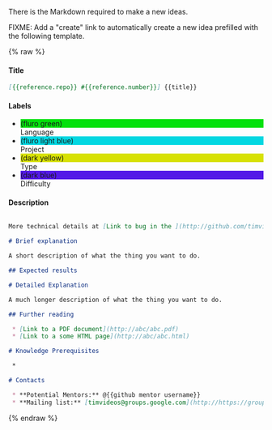 There is the Markdown required to make a new ideas.

FIXME: Add a "create" link to automatically create a new idea prefilled with the following template.

{% raw %}

#### Title
~~~ markdown
[{{reference.repo}} #{{reference.number}}] {{title}}
~~~

#### Labels

 * <div class="label" style="background-color: #02e10c;">(fluro green)</div> Language
 * <div class="label" style="background-color: #02d7e1;">(fluro light blue)</div> Project
 * <div class="label" style="background-color: #d7e102;">(dark yellow)</div> Type
 * <div class="label" style="background-color: #5319e7;">(dark blue)</div> Difficulty

#### Description
~~~ markdown

More technical details at [Link to bug in the ](http://github.com/timvideos/{{reference.repo}}/issues/{{reference.number}})

# Brief explanation

A short description of what the thing you want to do.

## Expected results

# Detailed Explanation

A much longer description of what the thing you want to do.

## Further reading

 * [Link to a PDF document](http://abc/abc.pdf)
 * [Link to a some HTML page](http://abc/abc.html)

# Knowledge Prerequisites

 *

# Contacts

 * **Potential Mentors:** @{{github mentor username}}
 * **Mailing list:** [timvideos@groups.google.com](http://https://groups.google.com/forum/#!forum/timvideos/)

~~~
{% endraw %}